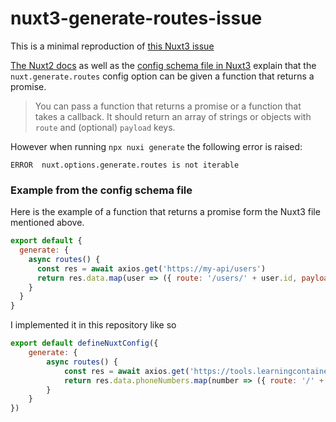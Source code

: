 # nuxt3-generate-routes-issue
This is a minimal reproduction of [this Nuxt3 issue](https://github.com/nuxt/framework/issues/7424)

[The Nuxt2 docs](https://nuxtjs.org/docs/configuration-glossary/configuration-generate/#function-which-returns-a-promise) as well as the [config schema file in Nuxt3](https://github.com/nuxt/framework/blob/main/packages/schema/src/config/generate.ts) explain that the `nuxt.generate.routes` config option can be given a function that returns a promise.

> You can pass a function that returns a promise or a function that takes a callback. It should return an array of strings or objects with `route` and (optional) `payload` keys.

However when running `npx nuxi generate` the following error is raised:
```
ERROR  nuxt.options.generate.routes is not iterable
```

### Example from the config schema file
Here is the example of a function that returns a promise form the Nuxt3 file mentioned above.
```js
export default {
  generate: {
    async routes() {
      const res = await axios.get('https://my-api/users')
      return res.data.map(user => ({ route: '/users/' + user.id, payload: user }))
    }
  }
}
```

I implemented it in this repository like so
```js
export default defineNuxtConfig({
    generate: {
        async routes() {
            const res = await axios.get('https://tools.learningcontainer.com/sample-json.json')
            return res.data.phoneNumbers.map(number => ({ route: '/' + number.type }))
        }
    }
})
```



